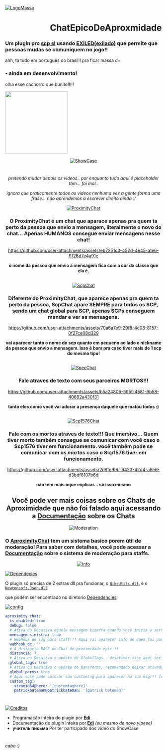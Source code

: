 [![LogoMassa](https://i.imgur.com/QvPOBaX.png)](https://i.imgur.com/atVwIpj.jpeg)

<h1 align="right">ChatEpicoDeAproxmidade</h1>
<h3>Um plugin pro <a href="https://store.steampowered.com/app/700330/SCP_Secret_Laboratory">scp sl</a> usando <a href="https://github.com/Exiled-Team/EXILED">EXILED(exilado)</a> que permite que pessoas mudas se comuniquem no jogo!!</h3>

ahh, ta tudo em português do brasil!! pra ficar massa d+

### **- ainda em desenvolvimento!**

olha esse cachorro que bunito!!!!!
<div align="left">
  <img height="200" src="https://media.tenor.com/D29_A107n2cAAAAi/dog-gyrating.gif"  />
</div>

<div align="center">

[![ShowCase](https://github.com/user-attachments/assets/1c704da6-108e-4886-8730-6654f2dd8439)](https://i.imgur.com/atVwIpj.jpeg)
#

*pretendo mudar depois os videos.. por enquanto tudo aqui é placeholder tbm... foi mal..*

*ignora que praticamente todos os videos nenhuma vez a gente forma uma frase... não aprendemos a escrever direito ainda :(*

[![ProximityChat](https://github.com/user-attachments/assets/9b9c4065-ccd3-40f3-a7b1-643694907bde)](https://i.imgur.com/atVwIpj.jpeg)
### O ProximityChat é um chat que aparace apenas pra quem ta perto da pessoa que envio a mensagem, literalmente o novo do chat... Apenas HUMANOS consegue enviar mensagens nesse chat!

https://github.com/user-attachments/assets/eb7251c3-452d-4e45-a1e6-9126d7e4a91c

**o nome da pessoa que envio a mensagem fica com a cor da classe que ela é.**

##

[![ScpChat](https://github.com/user-attachments/assets/b34f6408-e8de-4f00-88e0-02dd23d40ebe)](https://i.imgur.com/atVwIpj.jpeg)
### Diferente do ProximityChat, que aparece apenas pra quem ta perto da pessoa, ScpChat apare SEMPRE para todos os SCP, sendo um chat global para SCP, apenas SCPs conseguem mandar e ver as mensagens.

https://github.com/user-attachments/assets/70a6a7e9-29f8-4c08-8157-0f27ce08d329

**vai aparecer tanto o nome do scp quanto em pequeno ao lado o nickname da pessoa que envio a mensagem. Isso é bom pra caso tiver mais de 1 scp do mesmo tipo!**

##

[![SpecChat](https://github.com/user-attachments/assets/4ca4a962-4b8f-4519-8dd8-d1abf3810cff)](https://i.imgur.com/atVwIpj.jpeg)
### Fale atraves de texto com seus parceiros MORTOS!!!

https://github.com/user-attachments/assets/b5a24806-595f-4581-9b58-40692a430f31

**tanto eles como você vai adorar a presença daquele que matou todos :)**

##

[![Scp1576Chat](https://github.com/user-attachments/assets/1aceace2-1160-41bb-a270-0f2ab589082a)](https://i.imgur.com/atVwIpj.jpeg)
### Fale com os mortos atraves de texto!!! Que imersivo... Quem tiver morto também consegue se comunicar com você caso o Scp1576 tiver em funcionamento. você também pode se comunicar com os mortos caso o Scp1576 tiver em funcionamento.

https://github.com/user-attachments/assets/2d8fe99b-9423-42d4-a8e6-d3bdf8107b6d

**não tem mais oque explicar... só isso mesmo**

## Você pode ver mais coisas sobre os Chats de Aproximidade que não foi falado aqui acessando a [Documentação](https://github.com/Edi369/ChatEpicoDeAproxmidade/blob/main/Documentations/ProxChat.md) sobre os Chats

</div>

<div div align="center">

![Moderation](https://github.com/user-attachments/assets/095f92dc-0eb9-4dc1-b09a-635a20e608f7)

</div>

### O [AproximityChat](https://github.com/Edi369/ChatEpicoDeAproxmidade/blob/main/AproximityChat.cs) tem um sistema basico porem útil de moderação! Para saber com detalhes, você pode acessar a [Documentação](https://github.com/Edi369/ChatEpicoDeAproxmidade/blob/main/Documentations/ProxChatMute.md) sobre o sistema de moderação para staffs.

<div align="center">
  
[![Info](https://github.com/user-attachments/assets/ca89420e-425f-4481-a2a8-6f80ce9c7df3)](https://i.imgur.com/atVwIpj.jpeg)

</div>

[![Dependecies](https://github.com/user-attachments/assets/5dc872f5-f125-4477-885e-29d846a2dc09)](https://github.com/Edi369/ChatEpicoDeAproxmidade/tree/main/Dependencies)

O plugin só precisa de 2 extras dll pra funcionar, o [``BikeUtils.dll``](https://github.com/Edi369/ChatEpicoDeAproxmidade/blob/main/Dependencies/BikeUtils.dll), é o [``Newtonsoft.Json.dll``](https://github.com/Edi369/ChatEpicoDeAproxmidade/blob/main/Dependencies/Newtonsoft.Json.dll)

que podem ser encontrado no diretorio [Dependencies](https://github.com/Edi369/ChatEpicoDeAproxmidade/tree/main/Dependencies)

[![config](https://github.com/user-attachments/assets/3ae321a0-41b5-4e00-b8fc-5e6f5c5823df)](https://github.com/Edi369/ChatEpicoDeAproxmidade/blob/main/Config.cs)

```yaml
aproximity_chat:
  is_enabled: true
  debug: false
  # Ativa ou Desativa aquela mensagem bizarra quando você inicia o servidor, tipo do Exiled
  mensagem_sinistra: true
  # WebHook de log para staff!!! Aqui vai aparecer info de quem foi punido, aviso de msg suspeita etc
  webhook_dc: ''
  # A distancia BASE do Chat de proximidade epic!!!
  distancia: 7
  # Ativa ou Desativa o update de GlobalTags.. desativar isso aqui seria bem paia ó
  global_tags: true
  # Ativa ou Desativa o update de BansPerms, recomendado deixar ativado
  global_perms: true
  # Aqui você pode colocar sua customtag para aparecer na sua msg!!! funciona praticamente igual vc defenir um cargo no config do scp sl
  custom_tag:
    steamid64@here: '[customtaghere]'
    patrickbateman@patrickbateman: '[patrick bateman]'
```

#

[![Creditos](https://github.com/user-attachments/assets/a9ceef10-2814-4d46-9cc1-8259ef13e5c1)](https://i.imgur.com/atVwIpj.jpeg)

- Programação inteira do plugin por [**Edi**](https://github.com/Edi369)
- Documentação do plugin inteira por [**Edi**](https://github.com/Edi369) *(eu mesmo de novo yipeee)*
- **учитель письма** Por ter participado dos video do ShowCase
#
*cabo :)*
